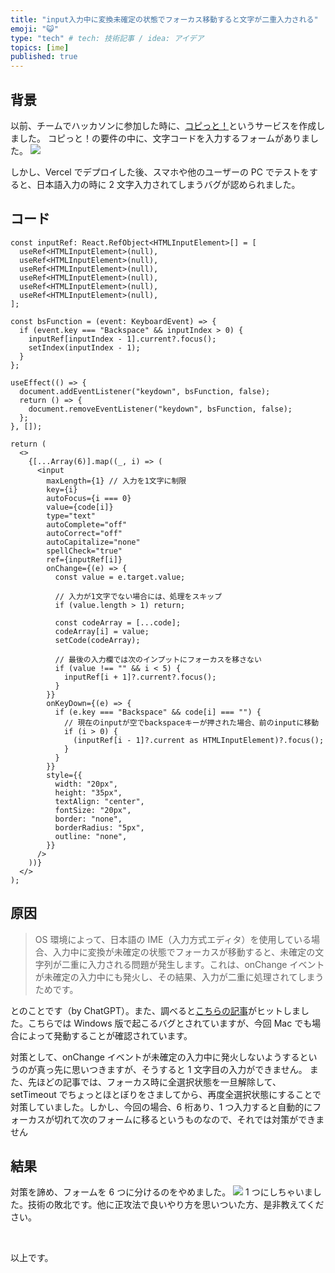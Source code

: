 ```yaml
---
title: "input入力中に変換未確定の状態でフォーカス移動すると文字が二重入力される"
emoji: "😺"
type: "tech" # tech: 技術記事 / idea: アイデア
topics: [ime]
published: true
---
```


## 背景

以前、チームでハッカソンに参加した時に、[コピっと！](https://www.copitto.com/)というサービスを作成しました。
コピっと！の要件の中に、文字コードを入力するフォームがありました。
![](https://storage.googleapis.com/zenn-user-upload/4450977c42f8-20241120.png)

しかし、Vercel でデプロイした後、スマホや他のユーザーの PC でテストをすると、日本語入力の時に 2 文字入力されてしまうバグが認められました。

## コード

```typescript:sample
const inputRef: React.RefObject<HTMLInputElement>[] = [
  useRef<HTMLInputElement>(null),
  useRef<HTMLInputElement>(null),
  useRef<HTMLInputElement>(null),
  useRef<HTMLInputElement>(null),
  useRef<HTMLInputElement>(null),
  useRef<HTMLInputElement>(null),
];

const bsFunction = (event: KeyboardEvent) => {
  if (event.key === "Backspace" && inputIndex > 0) {
    inputRef[inputIndex - 1].current?.focus();
    setIndex(inputIndex - 1);
  }
};

useEffect(() => {
  document.addEventListener("keydown", bsFunction, false);
  return () => {
    document.removeEventListener("keydown", bsFunction, false);
  };
}, []);

return (
  <>
    {[...Array(6)].map((_, i) => (
      <input
        maxLength={1} // 入力を1文字に制限
        key={i}
        autoFocus={i === 0}
        value={code[i]}
        type="text"
        autoComplete="off"
        autoCorrect="off"
        autoCapitalize="none"
        spellCheck="true"
        ref={inputRef[i]}
        onChange={(e) => {
          const value = e.target.value;

          // 入力が1文字でない場合には、処理をスキップ
          if (value.length > 1) return;

          const codeArray = [...code];
          codeArray[i] = value;
          setCode(codeArray);

          // 最後の入力欄では次のインプットにフォーカスを移さない
          if (value !== "" && i < 5) {
            inputRef[i + 1]?.current?.focus();
          }
        }}
        onKeyDown={(e) => {
          if (e.key === "Backspace" && code[i] === "") {
            // 現在のinputが空でbackspaceキーが押された場合、前のinputに移動
            if (i > 0) {
              (inputRef[i - 1]?.current as HTMLInputElement)?.focus();
            }
          }
        }}
        style={{
          width: "20px",
          height: "35px",
          textAlign: "center",
          fontSize: "20px",
          border: "none",
          borderRadius: "5px",
          outline: "none",
        }}
      />
    ))}
  </>
);
```

## 原因

> OS 環境によって、日本語の IME（入力方式エディタ）を使用している場合、入力中に変換が未確定の状態でフォーカスが移動すると、未確定の文字列が二重に入力される問題が発生します。これは、onChange イベントが未確定の入力中にも発火し、その結果、入力が二重に処理されてしまうためです。

とのことです（by ChatGPT）。また、調べると[こちらの記事](https://note.com/aoisatow/n/n48a8c8829183)がヒットしました。こちらでは Windows 版で起こるバグとされていますが、今回 Mac でも場合によって発動することが確認されています。

対策として、onChange イベントが未確定の入力中に発火しないようするというのが真っ先に思いつきますが、そうすると 1 文字目の入力ができません。
また、先ほどの記事では、フォーカス時に全選択状態を一旦解除して、setTimeout でちょっとほとぼりをさましてから、再度全選択状態にすることで対策していました。しかし、今回の場合、6 桁あり、1 つ入力すると自動的にフォーカスが切れて次のフォームに移るというものなので、それでは対策ができません

## 結果

対策を諦め、フォームを 6 つに分けるのをやめました。
![](https://storage.googleapis.com/zenn-user-upload/6d5614e244c4-20241121.png)
1 つにしちゃいました。技術の敗北です。他に正攻法で良いやり方を思いついた方、是非教えてください。

&nbsp;
&nbsp;
&nbsp;
&nbsp;

以上です。
